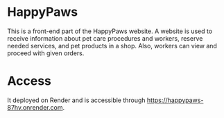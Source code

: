 # HappyPaws
This is a front-end part of the HappyPaws website.
A website is used to receive information about pet care procedures and workers, reserve needed services, and pet products in a shop. Also, workers can view and proceed with given orders.
# Access
It deployed on Render and is accessible through https://happypaws-87hv.onrender.com.
